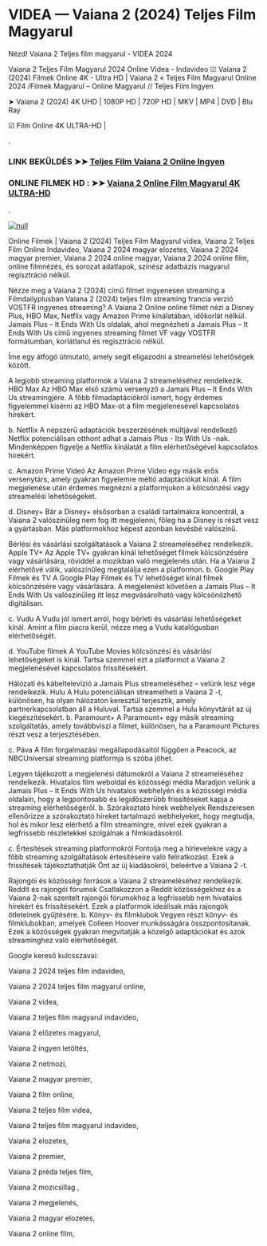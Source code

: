 # VIDEA — Vaiana 2 (2024) Teljes Film Magyarul





Nézd! Vaiana 2 Teljes film magyarul - VIDEA 2024

Vaiana 2 Teljes Film Magyarul 2024 Online Videa - Indavideo ☑ Vaiana 2 (2024) Filmek Online 4K - Ultra HD | Vaiana 2 « Teljes Film Magyarul Online 2024 /Filmek Magyarul – Online Magyarul // Teljes Film Ingyen

➤ Vaiana 2 (2024) 4K UHD | 1080P HD | 720P HD | MKV | MP4 | DVD | Blu Ray

☑ Film Online 4K ULTRA-HD |

.

### LINK BEKÜLDÉS ➤➤ [Teljes Film Vaiana 2 Online Ingyen](https://t.co/jqXrZjJM9f)

### ONLINE FILMEK HD : ➤➤ [Vaiana 2 Online Film Magyarul 4K ULTRA-HD](https://t.co/jqXrZjJM9f)
.

[![null](https://static.wixstatic.com/media/855a25_043b5abeb4ae4d35ac003198e7fe56ed~mv2.gif)](https://t.co/jqXrZjJM9f)


Online Filmek | Vaiana 2 (2024) Teljes Film Magyarul videa, Vaiana 2 Teljes Film Online Indavideo, Vaiana 2 2024 magyar elozetes, Vaiana 2 2024 magyar premier, Vaiana 2 2024 online magyar, Vaiana 2 2024 online film, online filmnézés, és sorozat adatlapok, színész adatbázis magyarul regisztráció nélkül.

Nézze meg a Vaiana 2 (2024) című filmet ingyenesen streaming a Filmdailyplusban Vaiana 2 (2024) teljes film streaming francia verzió VOSTFR ingyenes streaming? A Vaiana 2 Online online filmet nézi a Disney Plus, HBO Max, Netflix vagy Amazon Prime kínálatában, időkorlát nélkül. Jamais Plus – It Ends With Us oldalak, ahol megnézheti a Jamais Plus – It Ends With Us című ingyenes streaming filmet VF vagy VOSTFR formátumban, korlátlanul és regisztráció nélkül.

Íme egy átfogó útmutató, amely segít eligazodni a streamelési lehetőségek között.

A legjobb streaming platformok a Vaiana 2 streameléséhez
rendelkezik. HBO Max Az HBO Max első számú versenyző a Jamais Plus – It Ends With Us streamingjére. A főbb filmadaptációkról ismert, hogy érdemes figyelemmel kísérni az HBO Max-ot a film megjelenésével kapcsolatos hírekért.

b. Netflix A népszerű adaptációk beszerzésének múltjával rendelkező Netflix potenciálisan otthont adhat a Jamais Plus - Its With Us -nak. Mindenképpen figyelje a Netflix kínálatát a film elérhetőségével kapcsolatos hírekért.

c. Amazon Prime Videó Az Amazon Prime Video egy másik erős versenytárs, amely gyakran figyelemre méltó adaptációkat kínál. A film megjelenése után érdemes megnézni a platformjukon a kölcsönzési vagy streamelési lehetőségeket.

d. Disney+ Bár a Disney+ elsősorban a családi tartalmakra koncentrál, a Vaiana 2 valószínűleg nem fog itt megjelenni, főleg ha a Disney is részt vesz a gyártásban. Más platformokhoz képest azonban kevésbé valószínű.

Bérlési és vásárlási szolgáltatások a Vaiana 2 streameléséhez rendelkezik. Apple TV+ Az Apple TV+ gyakran kínál lehetőséget filmek kölcsönzésére vagy vásárlására, röviddel a mozikban való megjelenés után. Ha a Vaiana 2 elérhetővé válik, valószínűleg megtalálja ezen a platformon.
b. Google Play Filmek és TV A Google Play Filmek és TV lehetőséget kínál filmek kölcsönzésére vagy vásárlására. A megjelenést követően a Jamais Plus – It Ends With Us valószínűleg itt lesz megvásárolható vagy kölcsönözhető digitálisan.

c. Vudu A Vudu jól ismert arról, hogy bérleti és vásárlási lehetőségeket kínál. Amint a film piacra kerül, nézze meg a Vudu katalógusban elérhetőségét.

d. YouTube filmek A YouTube Movies kölcsönzési és vásárlási lehetőségeket is kínál. Tartsa szemmel ezt a platformot a Vaiana 2 megjelenésével kapcsolatos frissítésekért.

Hálózati és kábeltelevízió a Jamais Plus streameléséhez – velünk lesz vége rendelkezik. Hulu A Hulu potenciálisan streamelheti a Vaiana 2 -t, különösen, ha olyan hálózaton keresztül terjesztik, amely partnerkapcsolatban áll a Huluval. Tartsa szemmel a Hulu könyvtárát az új kiegészítésekért.
b. Paramount+ A Paramount+ egy másik streaming szolgáltatás, amely továbbviszi a filmet, különösen, ha a Paramount Pictures részt vesz a terjesztésében.

c. Páva A film forgalmazási megállapodásaitól függően a Peacock, az NBCUniversal streaming platformja is szóba jöhet.

Legyen tájékozott a megjelenési dátumokról a Vaiana 2 streameléséhez rendelkezik. Hivatalos film weboldal és közösségi média Maradjon velünk a Jamais Plus – It Ends With Us hivatalos webhelyén és a közösségi média oldalain, hogy a legpontosabb és legidőszerűbb frissítéseket kapja a streaming elérhetőségéről.
b. Szórakoztató hírek webhelyek Rendszeresen ellenőrizze a szórakoztató híreket tartalmazó webhelyeket, hogy megtudja, hol és mikor lesz elérhető a film streamingre, mivel ezek gyakran a legfrissebb részletekkel szolgálnak a filmkiadásokról.

c. Értesítések streaming platformokról Fontolja meg a hírlevelekre vagy a főbb streaming szolgáltatások értesítéseire való feliratkozást. Ezek a frissítések tájékoztathatják Önt az új kiadásokról, beleértve a Vaiana 2 -t.

Rajongói és közösségi források a Vaiana 2 streameléséhez rendelkezik. Reddit és rajongói fórumok Csatlakozzon a Reddit közösségekhez és a Vaiana 2-nak szentelt rajongói fórumokhoz a legfrissebb nem hivatalos hírekért és frissítésekért. Ezek a platformok ideálisak más rajongók ötleteinek gyűjtésére.
b. Könyv- és filmklubok Vegyen részt könyv- és filmklubokban, amelyek Colleen Hoover munkásságára összpontosítanak. Ezek a közösségek gyakran megvitatják a közelgő adaptációkat és azok streaminghez való elérhetőségét.

Google kereső kulcsszavai:

Vaiana 2 2024 teljes film indavideo,

Vaiana 2 2024 teljes film magyarul online,

Vaiana 2 videa,

Vaiana 2 teljes film magyarul indavideo,

Vaiana 2 előzetes magyarul,

Vaiana 2 ingyen letöltés,

Vaiana 2 netmozi,

Vaiana 2 magyar premier,

Vaiana 2 film online,

Vaiana 2 teljes film videa,

Vaiana 2 teljes film magyarul indavideo,

Vaiana 2 elozetes,

Vaiana 2 premier,

Vaiana 2 préda teljes film,

Vaiana 2 mozicsillag ,

Vaiana 2 megjelenés,

Vaiana 2 magyar elozetes,

Vaiana 2 online film,
